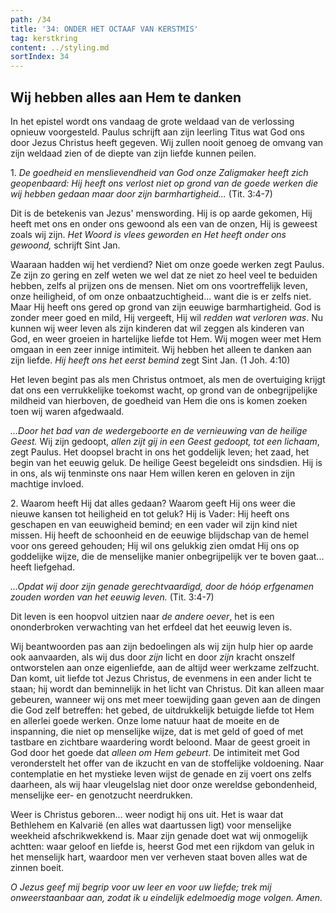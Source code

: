 ```yaml
---
path: /34
title: '34: ONDER HET OCTAAF VAN KERSTMIS'
tag: kerstkring
content: ../styling.md
sortIndex: 34
---
```


## Wij hebben alles aan Hem te danken

In het epistel wordt ons vandaag de grote weldaad van de verlossing opnieuw voorgesteld. Paulus schrijft aan zijn leerling Titus wat God ons door Jezus Christus heeft gegeven. Wij zullen nooit genoeg de omvang van zijn weldaad zien of de diepte van zijn liefde kunnen peilen.

1\. _De goedheid en menslievendheid van God onze Zaligmaker heeft zich geopenbaard: Hij heeft ons verlost niet op grond van de goede werken die wij hebben gedaan maar door zijn barmhartigheid..._ (Tit. 3:4-7)

Dit is de betekenis van Jezus' menswording. Hij is op aarde gekomen, Hij heeft met ons en onder ons gewoond als een van de onzen, Hij is geweest zoals wij zijn. _Het Woord is vlees geworden en Het heeft onder ons gewoond,_ schrijft Sint Jan.

Waaraan hadden wij het verdiend? Niet om onze goede werken zegt Paulus. Ze zijn zo gering en zelf weten we wel dat ze niet zo heel veel te beduiden hebben, zelfs al prijzen ons de mensen. Niet om ons voortreffelijk leven, onze heiligheid, of om onze onbaatzuchtigheid... want die is er zelfs niet. Maar Hij heeft ons gered op grond van zijn eeuwige barmhartigheid. God is zonder meer goed en mild, Hij vergeeft, Hij wil _redden wat verloren was_. Nu kunnen wij weer leven als zijn kinderen dat wil zeggen als kinderen van God, en weer groeien in hartelijke liefde tot Hem. Wij mogen weer met Hem omgaan in een zeer innige intimiteit. Wij hebben het alleen te danken aan zijn liefde. _Hij heeft ons het eerst bemind_ zegt Sint Jan. (1 Joh. 4:10)

Het leven begint pas als men Christus ontmoet, als men de overtuiging krijgt dat ons een verrukkelijke toekomst wacht, op grond van de onbegrijpelijke mildheid van hierboven, de goedheid van Hem die ons is komen zoeken toen wij waren afgedwaald.

_...Door het bad van de wedergeboorte en de vernieuwing van de heilige Geest._ Wij zijn gedoopt, _allen zijt gij in een Geest gedoopt, tot een lichaam_, zegt Paulus. Het doopsel bracht in ons het goddelijk leven; het zaad, het begin van het eeuwig geluk. De heilige Geest begeleidt ons sindsdien. Hij is in ons, als wij tenminste ons naar Hem willen keren en geloven in zijn machtige invloed.

2\. Waarom heeft Hij dat alles gedaan? Waarom geeft Hij ons weer die nieuwe kansen tot heiligheid en tot geluk? Hij is Vader: Hij heeft ons geschapen en van eeuwigheid bemind; en een vader wil zijn kind niet missen. Hij heeft de schoonheid en de eeuwige blijdschap van de hemel voor ons gereed gehouden; Hij wil ons gelukkig zien omdat Hij ons op goddelijke wijze, die de menselijke manier onbegrijpelijk ver te boven gaat... heeft liefgehad.

_...Opdat wij door zijn genade gerechtvaardigd, door de hóóp erfgenamen zouden worden van het eeuwig leven._ (Tit. 3:4-7)

Dit leven is een hoopvol uitzien naar _de andere oever_, het is een ononderbroken verwachting van het erfdeel dat het eeuwig leven is.

Wij beantwoorden pas aan zijn bedoelingen als wij zijn hulp hier op aarde ook aanvaarden, als wij dus door _zijn_ licht en door _zijn_ kracht onszelf ontworstelen aan onze eigenliefde, aan de altijd weer werkzame zelfzucht. Dan komt, uit liefde tot Jezus Christus, de evenmens in een ander licht te staan; hij wordt dan beminnelijk in het licht van Christus. Dit kan alleen maar gebeuren, wanneer wij ons met meer toewijding gaan geven aan de dingen die God zelf betreffen: het gebed, de uitdrukkelijk betuigde liefde tot Hem en allerlei goede werken. Onze lome natuur haat de moeite en de inspanning, die niet op menselijke wijze, dat is met geld of goed of met tastbare en zichtbare waardering wordt beloond. Maar de geest groeit in God door het goede dat _alleen om Hem gebeurt_. De intimiteit met God veronderstelt het offer van de ikzucht en van de stoffelijke voldoening. Naar contemplatie en het mystieke leven wijst de genade en zij voert ons zelfs daarheen, als wij haar vleugelslag niet door onze wereldse gebondenheid, menselijke eer- en genotzucht neerdrukken.

Weer is Christus geboren... weer nodigt hij ons uit. Het is waar dat Bethlehem en Kalvarië (en alles wat daartussen ligt) voor menselijke weekheid afschrikwekkend is. Maar zijn genade doet wat wij onmogelijk achtten: waar geloof en liefde is, heerst God met een rijkdom van geluk in het menselijk hart, waardoor men ver verheven staat boven alles wat de zinnen boeit.

_O Jezus geef mij begrip voor uw leer en voor uw liefde; trek mij onweerstaanbaar aan, zodat ik u eindelijk edelmoedig moge volgen. Amen._
